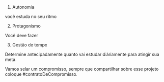 1. Autonomia

você estuda no seu ritmo

2. Protagonismo

Você deve fazer

3. Gestão de tempo

Determine antecipadamente quanto vai estudar diáriamente para atingir sua meta.

Vamos selar um compromisso, sempre que compartilhar sobre esse projeto coloque #contratoDeCompromisso.
